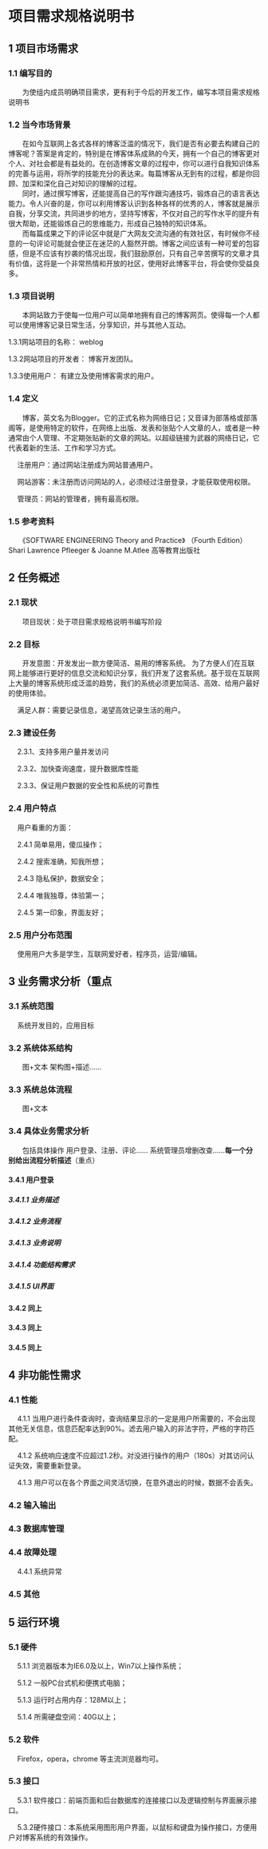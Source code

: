 # 项目需求规格说明书  
## 1 项目市场需求

### 1.1 编写目的

　　为使组内成员明确项目需求，更有利于今后的开发工作，编写本项目需求规格说明书

### 1.2 当今市场背景

　　在如今互联网上各式各样的博客泛滥的情况下，我们是否有必要去构建自己的博客呢？答案是肯定的，特别是在博客体系成熟的今天，拥有一个自己的博客更对个人、对社会都是有益处的。在创造博客文章的过程中，你可以进行自我知识体系的完善与运用，将所学的技能充分的表达来。每篇博客从无到有的过程，都是你回顾、加深和深化自己对知识的理解的过程。  
　　同时，通过撰写博客，还能提高自己的写作跟沟通技巧，锻炼自己的语言表达能力。令人兴奋的是，你可以利用博客认识到各种各样的优秀的人，博客就是展示自我，分享交流，共同进步的地方，坚持写博客，不仅对自己的写作水平的提升有很大帮助，还能锻炼自己的思维能力，形成自己独特的知识体系。  
　　而每篇成果之下的评论区中就是广大网友交流沟通的有效社区，有时候你不经意的一句评论可能就会使正在迷茫的人豁然开朗。博客之间应该有一种可爱的包容感，但是不应该有抄袭的情况出现，我们鼓励原创，只有自己辛苦撰写的文章才具有价值，这将是一个非常热情和开放的社区，使用好此博客平台，将会使你受益良多。

### 1.3 项目说明
	
　　本网站致力于使每一位用户可以简单地拥有自己的博客网页。使得每一个人都可以使用博客记录日常生活，分享知识，并与其他人互动。

1.3.1网站项目的名称： weblog

1.3.2网站项目的开发者：  博客开发团队。

1.3.3使用用户：  有建立及使用博客需求的用户。

### 1.4 定义

　　博客，英文名为Blogger。它的正式名称为网络日记；又音译为部落格或部落阁等，是使用特定的软件，在网络上出版、发表和张贴个人文章的人，或者是一种通常由个人管理、不定期张贴新的文章的网站。以超级链接为武器的网络日记，它代表着新的生活、工作和学习方式。

　	注册用户：通过网站注册成为网站普通用户。

　	网站游客：未注册而访问网站的人，必须经过注册登录，才能获取使用权限。

　	管理员：网站的管理者，拥有最高权限。


### 1.5 参考资料

　　《SOFTWARE ENGINEERING Theory and Practice》 （Fourth Edition）Shari Lawrence Pfleeger & Joanne M.Atlee 高等教育出版社

## 2 任务概述
### 2.1 现状

　　项目现状：处于项目需求规格说明书编写阶段

### 2.2 目标

　　开发意图：开发发出一款方便简洁、易用的博客系统。 为了方便人们在互联网上能够进行更好的信息交流和知识分享，我们开发了这套系统。基于现在互联网上大量的博客系统形成泛滥的趋势，我们的系统必须更加简洁、高效、给用户最好的使用体验。

　	满足人群：需要记录信息，渴望高效记录生活的用户。


### 2.3 建设任务

　	2.3.1、支持多用户量并发访问

　	2.3.2、加快查询速度，提升数据库性能

　	2.3.3、保证用户数据的安全性和系统的可靠性

### 2.4 用户特点

　	用户看重的方面：

　	2.4.1 简单易用，傻瓜操作；

　	2.4.2 搜索准确，知我所想；

　	2.4.3 隐私保护，数据安全；

　	2.4.4 唯我独尊，体验第一；

　	2.4.5 第一印象，界面友好；

### 2.5 用户分布范围

　	使用用户大多是学生，互联网爱好者，程序员，运营/编辑。

## 3 业务需求分析（重点

### 3.1 系统范围

　	系统开发目的，应用目标

### 3.2 系统体系结构

　　图+文本 架构图+描述……

### 3.3 系统总体流程

　　图+文本

### 3.4 具体业务需求分析

　　包括具体操作 用户登录、注册、评论…… 系统管理员增删改查……**每一个分别给出流程分析描述**（重点）

#### 3.4.1 用户登录

##### 3.4.1.1 业务描述  
 
##### 3.4.1.2 业务流程

##### 3.4.1.3 业务说明

##### 3.4.1.4 功能结构需求

##### 3.4.1.5 UI界面

#### 3.4.2 同上

#### 3.4.3 同上

#### 3.4.5 同上


## 4 非功能性需求

### 4.1 性能

　	4.1.1 当用户进行条件查询时，查询结果显示的一定是用户所需要的，不会出现其他无关信息，信息匹配率达到90%。滤去用户输入的非法字符，严格的字符匹配。

　	4.1.2 系统响应速度不应超过1.2秒。对没进行操作的用户（180s）对其访问认证失效，需要重新登录。

　	4.1.3 用户可以在各个界面之间灵活切换，在意外退出的时候，数据不会丢失。

### 4.2 输入输出

### 4.3 数据库管理

### 4.4 故障处理
　	4.4.1 系统异常

### 4.5 其他

## 5 运行环境

### 5.1 硬件
　	5.1.1 浏览器版本为IE6.0及以上，Win7以上操作系统；

　	5.1.2 一般PC台式机和便携式电脑；

　	5.1.3 运行时占用内存：128M以上； 

　	5.1.4 所需硬盘空间：40G以上；

### 5.2 软件
　	Firefox，opera，chrome 等主流浏览器均可。

### 5.3 接口

　	5.3.1 软件接口：前端页面和后台数据库的连接接口以及逻辑控制与界面展示接口。

　	5.3.2硬件接口：本系统采用图形用户界面，以鼠标和键盘为操作接口，方便用户对博客系统的有效操作。

